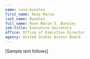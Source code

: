 ```yaml
---
name: rose-bunales
first_name: Rose Marie
last_name: Bunales
full_name: Rose Marie S. Bunales
job-title: Executive Secretary
office: Office of Executive Director
agency: United States Access Board
---
```

[Sample text follows] 
